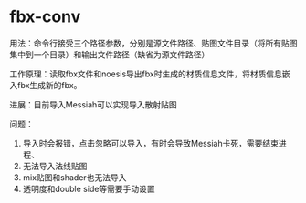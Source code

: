fbx-conv
========

用法：命令行接受三个路径参数，分别是源文件路径、贴图文件目录（将所有贴图集中到一个目录）和输出文件路径（缺省为源文件路径）  

工作原理：读取fbx文件和noesis导出fbx时生成的材质信息文件，将材质信息嵌入fbx生成新的fbx。

进展：目前导入Messiah可以实现导入散射贴图

问题：

1. 导入时会报错，点击忽略可以导入，有时会导致Messiah卡死，需要结束进程、
2. 无法导入法线贴图
3. mix贴图和shader也无法导入
4. 透明度和double side等需要手动设置